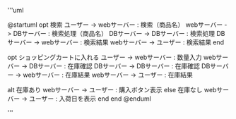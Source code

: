 '''uml

@startuml
opt 検索
ユーザー -> webサーバー : 検索（商品名）
webサーバー -> DBサーバー : 検索処理（商品名）
DBサーバー -> DBサーバー : 検索処理
DBサーバー -> webサーバー : 検索結果
webサーバー -> ユーザー : 検索結果
 end


opt ショッピングカートに入れる
ユーザー -> webサーバー : 数量入力
webサーバー -> DBサーバー : 在庫確認
DBサーバー -> DBサーバー : 在庫確認
DBサーバー -> webサーバー : 在庫結果
webサーバー -> ユーザー : 在庫結果

alt 在庫あり
 webサーバー -> ユーザー : 購入ボタン表示
else 在庫なし
 webサーバー -> ユーザー : 入荷日を表示
 end
end
@enduml

'''
